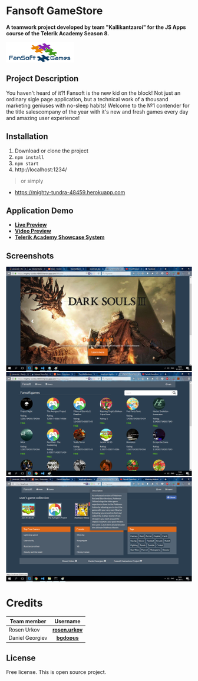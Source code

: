 # Fansoft GameStore
**A teamwork project developed by team "Kallikantzaroi" for the JS Apps course of the Telerik Academy Season 8.**

![fansoftgames](./public/images/Fansoft.png)

## Project Description
You haven't heard of it?! Fansoft is the new kid on the block! Not just an ordinary sigle page application, but a 
technical work of a thousand marketing geniuses with no-sleep habits! Welcome to the №1 contender for the title
salescompany of the year with it's new and fresh games every day and amazing user experience!
 
## Installation
1. Download or clone the project
1. `npm install`
1. `npm start`
1. http://localhost:1234/

>or simply

 - https://mighty-tundra-48459.herokuapp.com

## Application Demo
- [**Live Preview**](https://mighty-tundra-48459.herokuapp.com)
- [**Video Preview**](https://www.youtube.com/watch?v=wiHO-IkqduQ)
- [**Telerik Academy Showcase System**](http://best.telerikacademy.com/projects/606/Fansoft-GameStore)

## Screenshots
![Homepage](./public/images/homepage.png)
![Market](./public/images/market.png)
![User Profile](./public/images/userPage.png)

# Credits
| Team member         | Username     |
| -------------       | :--------:   |
| Rosen Urkov         | [**rosen.urkov**](http://telerikacademy.com/Users/rosen.urkov)  |
| Daniel Georgiev     | [**bgdopus**](http://telerikacademy.com/Users/bgdopus)  |


License
-------

Free license. This is open source project.